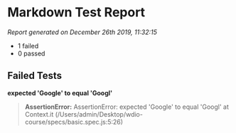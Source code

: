 # Markdown Test Report  
 _Report generated on December 26th 2019, 11:32:15_ 

- 1 failed 
- 0 passed 

## Failed Tests   
 

__expected 'Google' to equal 'Googl'__ 
  > **AssertionError:**  AssertionError: expected 'Google' to equal 'Googl'
    at Context.it (/Users/admin/Desktop/wdio-course/specs/basic.spec.js:5:26)